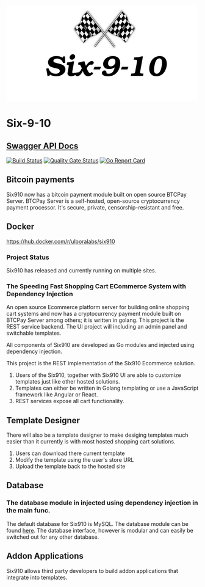 ![](./six910.png)

# Six-9-10

## [Swagger API Docs](http://api-swagger-docs.six910.com/swagger/index.html)

[![Build Status](https://travis-ci.org/Ulbora/Six910.svg?branch=master)](https://travis-ci.org/Ulbora/Six910)
[![Quality Gate Status](https://sonarcloud.io/api/project_badges/measure?project=Six910&metric=alert_status)](https://sonarcloud.io/dashboard?id=Six910)
[![Go Report Card](https://goreportcard.com/badge/github.com/Ulbora/Six910)](https://goreportcard.com/report/github.com/Ulbora/Six910)


## Bitcoin payments
Six910 now has a bitcoin payment module built on open source BTCPay Server. BTCPay Server is a self-hosted, open-source cryptocurrency payment processor. It's secure, private, censorship-resistant and free.


## Docker
https://hub.docker.com/r/ulboralabs/six910

### Project Status
Six910 has released and currently running on multiple sites.


### The Speeding Fast Shopping Cart ECommerce System with Dependency Injection
An open source Ecommerce platform server for building online shopping cart systems and now has a cryptocurrency payment module built on BTCPay Server among others; it is written in golang. This project is the REST service backend. The UI project will including an admin panel and switchable templates.

All components of Six910 are developed as Go modules and injected using dependency injection.



This project is the REST implementation of the Six910 Ecommerce solution. 

1. Users of the Six910, together with Six910 UI are able to customize templates just like other hosted solutions.
2. Templates can either be written in Golang templating or use a JavaScript framework like Angular or React.
3. REST services expose all cart functionality.

## Template Designer
There will also be a template designer to make desiging templates much easier than it currently is with most hosted shopping cart solutions.

1. Users can download there current template
2. Modify the template using the user's store URL
3. Upload the template back to the hosted site

## Database
### The database module in injected using dependency injection in the main func.
The default database for Six910 is MySQL. The database module can be found [here](https://github.com/Ulbora/six910-mysql). The database interface, however is modular and can easily be switched out for any other database.

## Addon Applications
Six910 allows third party developers to build addon applications that integrate into templates.



